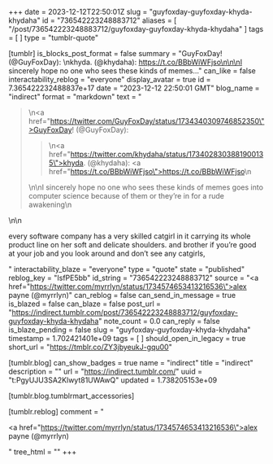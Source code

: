 +++
date = 2023-12-12T22:50:01Z
slug = "guyfoxday-guyfoxday-khyda-khydaha"
id = "736542223248883712"
aliases = [ "/post/736542223248883712/guyfoxday-guyfoxday-khyda-khydaha" ]
tags = [ ]
type = "tumblr-quote"

[tumblr]
is_blocks_post_format = false
summary = "GuyFoxDay! (@GuyFoxDay):  \nkhyda. (@khydaha): https://t.co/BBbWiWFjso\n\n\nI sincerely hope no one who sees these kinds of memes..."
can_like = false
interactability_reblog = "everyone"
display_avatar = true
id = 7.365422232488837e+17
date = "2023-12-12 22:50:01 GMT"
blog_name = "indirect"
format = "markdown"
text = "<blockquote><p>\n<a href=\"https://twitter.com/GuyFoxDay/status/1734340309746852350\">GuyFoxDay! (@GuyFoxDay)</a>: </p><blockquote><p>\n<a href=\"https://twitter.com/khydaha/status/1734028303881900135\">khyda. (@khydaha)</a>: <a href=\"https://t.co/BBbWiWFjso\">https://t.co/BBbWiWFjso</a>\n</p></blockquote>\n\nI sincerely hope no one who sees these kinds of memes goes into computer science because of them or they&rsquo;re in for a rude awakening\n</blockquote>\n\n<p>every software company has a very skilled catgirl in it carrying its whole product line on her soft and delicate shoulders. and brother if you’re good at your job and you look around and don’t see any catgirls,</p>"
interactability_blaze = "everyone"
type = "quote"
state = "published"
reblog_key = "IsfPE5bb"
id_string = "736542223248883712"
source = "<a href=\"https://twitter.com/myrrlyn/status/1734574653413216536\">alex payne (@myrrlyn)</a>"
can_reblog = false
can_send_in_message = true
is_blazed = false
can_blaze = false
post_url = "https://indirect.tumblr.com/post/736542223248883712/guyfoxday-guyfoxday-khyda-khydaha"
note_count = 0.0
can_reply = false
is_blaze_pending = false
slug = "guyfoxday-guyfoxday-khyda-khydaha"
timestamp = 1.702421401e+09
tags = [ ]
should_open_in_legacy = true
short_url = "https://tmblr.co/ZY3jbyeukJ-gqu00"

[tumblr.blog]
can_show_badges = true
name = "indirect"
title = "indirect"
description = ""
url = "https://indirect.tumblr.com/"
uuid = "t:PgyUJU3SA2Klwyt81UWAwQ"
updated = 1.738205153e+09

[tumblr.blog.tumblrmart_accessories]

[tumblr.reblog]
comment = "<p><a href=\"https://twitter.com/myrrlyn/status/1734574653413216536\">alex payne (@myrrlyn)</a></p>"
tree_html = ""
+++
